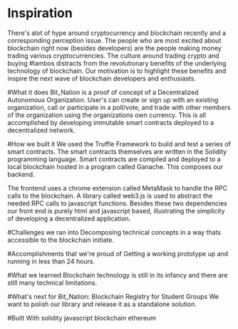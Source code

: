 # Inspiration
There's alot of hype around cryptocurrency and blockchain recently and a corresponding perception issue. The people who are most excited about blockchain right now (besides developers) are the people making money trading various cryptocurrencies. The culture around trading crypto and buying #lambos distracts from the revolutionary benefits of the underlying technology of blockchain. Our motivation is to highlight these benefits and inspire the next wave of blockchain developers and enthusiasts.

#What it does
Bit_Nation is a proof of concept of a Decentralized Autonomous Organization. User's can create or sign up with an existing organization, call or participate in a poll/vote, and trade with other members of the organization using the organizations own currency. This is all accomplished by developing immutable smart contracts deployed to a decentralized network.

#How we built it
We used the Truffle Framework to build and test a series of smart contracts. The smart contracts themselves are written in the Solidity programming language. Smart contracts are compiled and deployed to a local blockchain hosted in a program called Ganache. This composes our backend.

The frontend uses a chrome extension called MetaMask to handle the RPC calls to the blockchain. A library called web3.js is used to abstract the needed RPC calls to javascript functions. Besides these two dependencies our front end is purely html and javascript based, illustrating the simplicity of developing a decentralized application.

#Challenges we ran into
Decomposing technical concepts in a way thats accessible to the blockchain initiate.

#Accomplishments that we're proud of
Getting a working prototype up and running in less than 24 hours.

#What we learned
Blockchain technology is still in its infancy and there are still many technical limitations.

#What's next for Bit_Nation: Blockchain Registry for Student Groups
We want to polish our library and release it as a standalone solution.

#Built With
solidity
javascript
blockchain
ethereum
